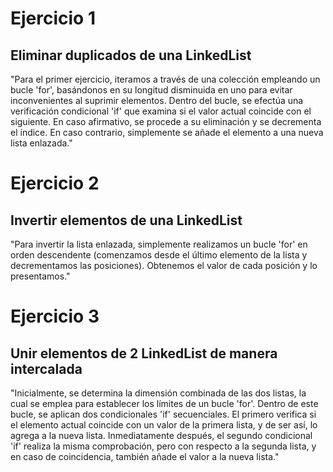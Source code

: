 # Ejercicio 1
## Eliminar duplicados de una LinkedList
"Para el primer ejercicio, iteramos a través de una colección empleando un bucle 'for', basándonos en su longitud disminuida en uno para
 evitar inconvenientes al suprimir elementos. Dentro del bucle, se efectúa una verificación condicional 'if' que examina si el valor 
 actual coincide con el siguiente. En caso afirmativo, se procede a su eliminación y se decrementa el índice. En caso contrario,
 simplemente se añade el elemento a una nueva lista enlazada."

# Ejercicio 2
## Invertir elementos de una LinkedList
"Para invertir la lista enlazada, simplemente realizamos un bucle 'for' en orden descendente (comenzamos desde el último elemento de
 la lista y decrementamos las posiciones). Obtenemos el valor de cada posición y lo presentamos."

# Ejercicio 3
## Unir elementos de 2 LinkedList de manera intercalada
"Inicialmente, se determina la dimensión combinada de las dos listas, la cual se emplea para establecer los límites de un bucle 'for'.
 Dentro de este bucle, se aplican dos condicionales 'if' secuenciales. El primero verifica si el elemento actual coincide con un valor
 de la primera lista, y de ser así, lo agrega a la nueva lista. Inmediatamente después, el segundo condicional 'if' realiza la misma 
 comprobación, pero con respecto a la segunda lista, y en caso de coincidencia, también añade el valor a la nueva lista."